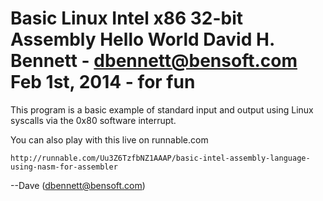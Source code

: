 Basic Linux Intel x86 32-bit Assembly Hello World
David H. Bennett - dbennett@bensoft.com
Feb 1st, 2014 - for fun
===

This program is a basic example of standard input
and output using Linux syscalls via the 
0x80 software interrupt.

You can also play with this live on runnable.com

```
http://runnable.com/Uu3Z6TzfbNZ1AAAP/basic-intel-assembly-language-using-nasm-for-assembler
```

--Dave (dbennett@bensoft.com)

